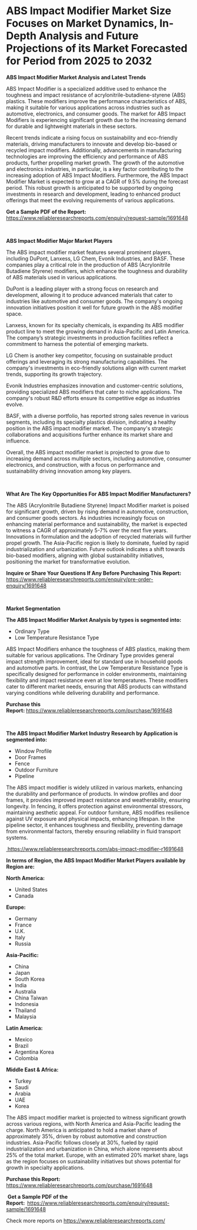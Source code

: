 <p><h1>ABS Impact Modifier Market Size Focuses on Market Dynamics, In-Depth Analysis and Future Projections of its Market Forecasted for Period from 2025 to 2032</h1></p><p><strong>ABS Impact Modifier Market Analysis and Latest Trends</strong></p>
<p><p>ABS Impact Modifier is a specialized additive used to enhance the toughness and impact resistance of acrylonitrile-butadiene-styrene (ABS) plastics. These modifiers improve the performance characteristics of ABS, making it suitable for various applications across industries such as automotive, electronics, and consumer goods. The market for ABS Impact Modifiers is experiencing significant growth due to the increasing demand for durable and lightweight materials in these sectors.</p><p>Recent trends indicate a rising focus on sustainability and eco-friendly materials, driving manufacturers to innovate and develop bio-based or recycled impact modifiers. Additionally, advancements in manufacturing technologies are improving the efficiency and performance of ABS products, further propelling market growth. The growth of the automotive and electronics industries, in particular, is a key factor contributing to the increasing adoption of ABS Impact Modifiers. Furthermore, the ABS Impact Modifier Market is expected to grow at a CAGR of 9.5% during the forecast period. This robust growth is anticipated to be supported by ongoing investments in research and development, leading to enhanced product offerings that meet the evolving requirements of various applications.</p></p>
<p><strong>Get a Sample PDF of the Report:&nbsp;</strong> <a href="https://www.reliableresearchreports.com/enquiry/request-sample/1691648?utm_campaign=2738&utm_medium=2&utm_source=Github&utm_content=ia&utm_term=27032025&utm_id=abs-impact-modifier">https://www.reliableresearchreports.com/enquiry/request-sample/1691648</a></p>
<p>&nbsp;</p>
<p><strong>ABS Impact Modifier Major Market Players</strong></p>
<p><p>The ABS impact modifier market features several prominent players, including DuPont, Lanxess, LG Chem, Evonik Industries, and BASF. These companies play a critical role in the production of ABS (Acrylonitrile Butadiene Styrene) modifiers, which enhance the toughness and durability of ABS materials used in various applications.</p><p>DuPont is a leading player with a strong focus on research and development, allowing it to produce advanced materials that cater to industries like automotive and consumer goods. The company's ongoing innovation initiatives position it well for future growth in the ABS modifier space.</p><p>Lanxess, known for its specialty chemicals, is expanding its ABS modifier product line to meet the growing demand in Asia-Pacific and Latin America. The company’s strategic investments in production facilities reflect a commitment to harness the potential of emerging markets.</p><p>LG Chem is another key competitor, focusing on sustainable product offerings and leveraging its strong manufacturing capabilities. The company's investments in eco-friendly solutions align with current market trends, supporting its growth trajectory.</p><p>Evonik Industries emphasizes innovation and customer-centric solutions, providing specialized ABS modifiers that cater to niche applications. The company's robust R&D efforts ensure its competitive edge as industries evolve.</p><p>BASF, with a diverse portfolio, has reported strong sales revenue in various segments, including its specialty plastics division, indicating a healthy position in the ABS impact modifier market. The company's strategic collaborations and acquisitions further enhance its market share and influence.</p><p>Overall, the ABS impact modifier market is projected to grow due to increasing demand across multiple sectors, including automotive, consumer electronics, and construction, with a focus on performance and sustainability driving innovation among key players.</p></p>
<p>&nbsp;</p>
<p><strong>What Are The Key Opportunities For ABS Impact Modifier Manufacturers?</strong></p>
<p><p>The ABS (Acrylonitrile Butadiene Styrene) Impact Modifier market is poised for significant growth, driven by rising demand in automotive, construction, and consumer goods sectors. As industries increasingly focus on enhancing material performance and sustainability, the market is expected to witness a CAGR of approximately 5-7% over the next five years. Innovations in formulation and the adoption of recycled materials will further propel growth. The Asia-Pacific region is likely to dominate, fueled by rapid industrialization and urbanization. Future outlook indicates a shift towards bio-based modifiers, aligning with global sustainability initiatives, positioning the market for transformative evolution.</p></p>
<p><strong>Inquire or Share Your Questions If Any Before Purchasing This Report:</strong> <a href="https://www.reliableresearchreports.com/enquiry/pre-order-enquiry/1691648?utm_campaign=2738&utm_medium=2&utm_source=Github&utm_content=ia&utm_term=27032025&utm_id=abs-impact-modifier">https://www.reliableresearchreports.com/enquiry/pre-order-enquiry/1691648</a></p>
<p>&nbsp;</p>
<p><strong>Market Segmentation</strong></p>
<p><strong>The ABS Impact Modifier Market Analysis by types is segmented into:</strong></p>
<p><ul><li>Ordinary Type</li><li>Low Temperature Resistance Type</li></ul></p>
<p><p>ABS Impact Modifiers enhance the toughness of ABS plastics, making them suitable for various applications. The Ordinary Type provides general impact strength improvement, ideal for standard use in household goods and automotive parts. In contrast, the Low Temperature Resistance Type is specifically designed for performance in colder environments, maintaining flexibility and impact resistance even at low temperatures. These modifiers cater to different market needs, ensuring that ABS products can withstand varying conditions while delivering durability and performance.</p></p>
<p><strong>Purchase this Report:&nbsp;</strong><a href="https://www.reliableresearchreports.com/purchase/1691648?utm_campaign=2738&utm_medium=2&utm_source=Github&utm_content=ia&utm_term=27032025&utm_id=abs-impact-modifier">https://www.reliableresearchreports.com/purchase/1691648</a></p>
<p>&nbsp;</p>
<p><strong>The ABS Impact Modifier Market Industry Research by Application is segmented into:</strong></p>
<p><ul><li>Window Profile</li><li>Door Frames</li><li>Fence</li><li>Outdoor Furniture</li><li>Pipeline</li></ul></p>
<p><p>The ABS impact modifier is widely utilized in various markets, enhancing the durability and performance of products. In window profiles and door frames, it provides improved impact resistance and weatherability, ensuring longevity. In fencing, it offers protection against environmental stressors, maintaining aesthetic appeal. For outdoor furniture, ABS modifies resilience against UV exposure and physical impacts, enhancing lifespan. In the pipeline sector, it enhances toughness and flexibility, preventing damage from environmental factors, thereby ensuring reliability in fluid transport systems.</p></p>
<p><a href="https://www.reliableresearchreports.com/abs-impact-modifier-r1691648?utm_campaign=2738&utm_medium=2&utm_source=Github&utm_content=ia&utm_term=27032025&utm_id=abs-impact-modifier">&nbsp;https://www.reliableresearchreports.com/abs-impact-modifier-r1691648</a></p>
<p><strong>In terms of Region, the ABS Impact Modifier Market Players available by Region are:</strong></p>
<p>
    <p> <strong> North America: </strong>
        <ul>
            <li>United States</li>
            <li>Canada</li>
        </ul>
        </p> 
    <p> <strong> Europe: </strong>
        <ul>
            <li>Germany</li>
            <li>France</li>
            <li>U.K.</li>
            <li>Italy</li>
            <li>Russia</li>
        </ul>
        </p> 
    <p> <strong> Asia-Pacific: </strong>
        <ul>
            <li>China</li>
            <li>Japan</li>
            <li>South Korea</li>
            <li>India</li>
            <li>Australia</li>
            <li>China Taiwan</li>
            <li>Indonesia</li>
            <li>Thailand</li>
            <li>Malaysia</li>
        </ul>
        </p> 
    <p> <strong> Latin America: </strong>
        <ul>
            <li>Mexico</li>
            <li>Brazil</li>
            <li>Argentina Korea</li>
            <li>Colombia</li>
        </ul>
        </p> 
    <p> <strong> Middle East & Africa: </strong>
        <ul>
            <li>Turkey</li>
            <li>Saudi</li>
            <li>Arabia</li>
            <li>UAE</li>
            <li>Korea</li>
        </ul>
    </p>
    </p>
<p><p>The ABS impact modifier market is projected to witness significant growth across various regions, with North America and Asia-Pacific leading the charge. North America is anticipated to hold a market share of approximately 35%, driven by robust automotive and construction industries. Asia-Pacific follows closely at 30%, fueled by rapid industrialization and urbanization in China, which alone represents about 25% of the total market. Europe, with an estimated 20% market share, lags as the region focuses on sustainability initiatives but shows potential for growth in specialty applications.</p></p>
<p><strong>Purchase this Report: </strong><a href="https://www.reliableresearchreports.com/purchase/1691648?utm_campaign=2738&utm_medium=2&utm_source=Github&utm_content=ia&utm_term=27032025&utm_id=abs-impact-modifier">https://www.reliableresearchreports.com/purchase/1691648</a></p>
<p>&nbsp;<strong>Get a Sample PDF of the Report:&nbsp;&nbsp;</strong><a href="https://www.reliableresearchreports.com/enquiry/request-sample/1691648?utm_campaign=2738&utm_medium=2&utm_source=Github&utm_content=ia&utm_term=27032025&utm_id=abs-impact-modifier">https://www.reliableresearchreports.com/enquiry/request-sample/1691648</a></p>
<p><strong></strong></p>
<p>Check more reports on <a href="https://www.reliableresearchreports.com/?utm_campaign=2738&utm_medium=2&utm_source=Github&utm_content=ia&utm_term=27032025&utm_id=abs-impact-modifier">https://www.reliableresearchreports.com/</a></p>
